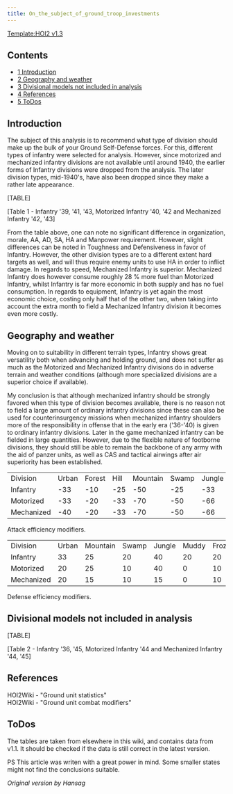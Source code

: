 ```yaml
---
title: On_the_subject_of_ground_troop_investments
---
```

[Template:HOI2
v1.3](/wiki/index.php?title=Template:HOI2_v1.3&action=edit&redlink=1 "Template:HOI2 v1.3 (page does not exist)")

## Contents

-   [ 1 Introduction ](#Introduction)
-   [ 2 Geography and weather ](#Geography_and_weather)
-   [ 3 Divisional models not included in analysis
    ](#Divisional_models_not_included_in_analysis)
-   [ 4 References ](#References)
-   [ 5 ToDos ](#ToDos)

##  Introduction 

The subject of this analysis is to recommend what type of division
should make up the bulk of your Ground Self-Defense forces. For this,
different types of infantry were selected for analysis. However, since
motorized and mechanized infantry divisions are not available until
around 1940, the earlier forms of Infantry divisions were dropped from
the analysis. The later division types, mid-1940's, have also been
dropped since they make a rather late appearance.

[TABLE]

\[Table 1 - Infantry '39, '41, '43, Motorized Infantry '40, '42 and
Mechanized Infantry '42, '43\]

  
From the table above, one can note no significant difference in
organization, morale, AA, AD, SA, HA and Manpower requirement. However,
slight differences can be noted in Toughness and Defensiveness in favor
of Infantry. However, the other division types are to a different extent
hard targets as well, and will thus require enemy units to use HA in
order to inflict damage. In regards to speed, Mechanized Infantry is
superior. Mechanized Infantry does however consume roughly 28 % more
fuel than Motorized Infantry, whilst Infantry is far more economic in
both supply and has no fuel consumption. In regards to equipment,
Infantry is yet again the most economic choice, costing only half that
of the other two, when taking into account the extra month to field a
Mechanized Infantry division it becomes even more costly.

##  Geography and weather 

Moving on to suitability in different terrain types, Infantry shows
great versatility both when advancing and holding ground, and does not
suffer as much as the Motorized and Mechanized Infantry divisions do in
adverse terrain and weather conditions (although more specialized
divisions are a superior choice if available).

My conclusion is that although mechanized infantry should be strongly
favored when this type of division becomes available, there is no reason
not to field a large amount of ordinary infantry divisions since these
can also be used for counterinsurgency missions when mechanized infantry
shoulders more of the responsibility in offense that in the early era
('36-'40) is given to ordinary infantry divisions. Later in the game
mechanized infantry can be fielded in large quantities. However, due to
the flexible nature of footborne divisions, they should still be able to
remain the backbone of any army with the aid of panzer units, as well as
CAS and tactical airwings after air superiority has been established.

  

|            |       |        |      |          |       |        |       |      |       |       |
|------------|-------|--------|------|----------|-------|--------|-------|------|-------|-------|
| Division   | Urban | Forest | Hill | Mountain | Swamp | Jungle | Muddy | Fort | River | Shore |
| Infantry   | -33   | -10    | -25  | -50      | -25   | -33    | -33   | -10  | -50   | -50   |
| Motorized  | -33   | -20    | -33  | -70      | -50   | -66    | -70   | -20  | -66   | -66   |
| Mechanized | -40   | -20    | -33  | -70      | -50   | -66    | -50   | -20  | -66   | -66   |

Attack efficiency modifiers.

  

|            |       |          |       |        |       |        |      |
|------------|-------|----------|-------|--------|-------|--------|------|
| Division   | Urban | Mountain | Swamp | Jungle | Muddy | Frozen | Snow |
| Infantry   | 33    | 25       | 20    | 40     | 20    | 20     | 0    |
| Motorized  | 20    | 25       | 10    | 40     | 0     | 10     | -10  |
| Mechanized | 20    | 15       | 10    | 15     | 0     | 10     | -10  |

Defense efficiency modifiers.

##  Divisional models not included in analysis 

[TABLE]

\[Table 2 - Infantry '36, '45, Motorized Infantry '44 and Mechanized
Infantry '44, '45\]

##  References 

HOI2Wiki - "Ground unit statistics"  
HOI2Wiki - "Ground unit combat modifiers"

##  ToDos 

The tables are taken from elsewhere in this wiki, and contains data from
v1.1. It should be checked if the data is still correct in the latest
version.

PS This article was writen with a great power in mind. Some smaller
states might not find the conclusions suitable.

*Original version by Hansag*
